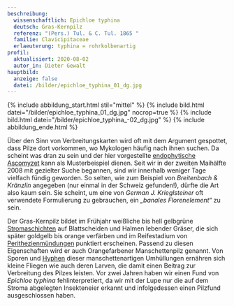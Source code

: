 ```yaml
---
beschreibung:
  wissenschaftlich: Epichloe typhina
  deutsch: Gras-Kernpilz
  referenz: "(Pers.) Tul. & C. Tul. 1865 "
  familie: Clavicipitaceae
  erlaeuterung: typhina = rohrkolbenartig
profil:
  aktualisiert: 2020-08-02
  autor_in: Dieter Gewalt
hauptbild:
  anzeige: false
  datei: /bilder/epichloe_typhina_01_dg.jpg
---
```

{% include abbildung_start.html stil="mittel" %}
{% include bild.html datei="/bilder/epichloe_typhina_01_dg.jpg" nocrop=true %}
{% include bild.html datei="/bilder/epichloe_typhina_-02_dg.jpg" %}
{% include abbildung_ende.html %}

Über den Sinn von Verbreitungskarten wird oft mit dem Argument gespottet, dass Pilze dort vorkommen, wo Mykologen häufig nach ihnen suchen. Da scheint was dran zu sein und der hier vorgestellte [endophytische](Endophyt "Glossar") [Ascomyzet](Ascomyzeten "Glossar") kann als Musterbeispiel dienen. Seit wir in der zweiten Maihälfte 2008 mit gezielter Suche begannen, sind wir innerhalb weniger Tage vielfach fündig geworden. So selten, wie zum Beispiel von *Breitenbach & Kränzlin* angegeben (nur einmal in der Schweiz gefunden!), dürfte die Art also kaum sein. Sie scheint, um eine von *German J. Krieglsteiner* oft verwendete Formulierung zu gebrauchen, ein *„banales Florenelement“* zu sein.

Der Gras-Kernpilz bildet im Frühjahr weißliche bis hell gelbgrüne [Stromaschichten](Stroma "Glossar") auf Blattscheiden und Halmen lebender Gräser, die sich später goldgelb bis orange verfärben und im Reifestadium von [Perithezienmündungen](Perithezien "Glossar") punktiert erscheinen. Passend zu diesen Eigenschaften wird er auch Orangefarbener Manschettenpilz genannt. Von Sporen und [Hyphen](Hyphen "Glossar") dieser manschettenartigen Umhüllungen ernähren sich kleine Fliegen wie auch deren Larven, die damit einen Beitrag zur Verbreitung des Pilzes leisten. Vor zwei Jahren haben wir einen Fund von *Epichloe typhina* fehlinterpretiert, da wir mit der Lupe nur die auf dem Stroma abgelegten Insekteneier erkannt und infolgedessen einen Pilzfund ausgeschlossen haben.